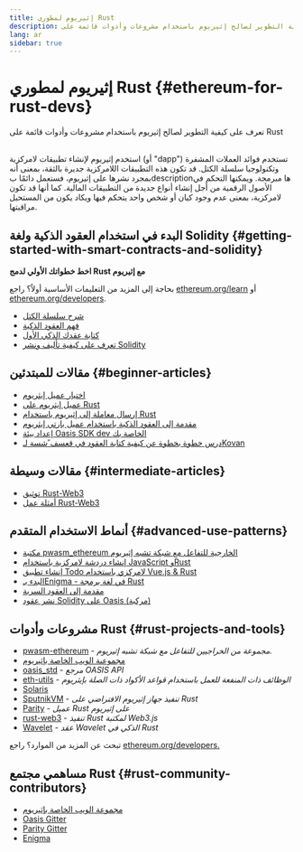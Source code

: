 ```yaml
---
title: إثيريوم لمطوري Rust
description: تعرف على كيفية التطوير لصالح إثيريوم باستخدام مشروعات وأدوات قائمة على rust
lang: ar
sidebar: true
---
```


# إثيريوم لمطوري Rust {#ethereum-for-rust-devs}

<div class="featured">تعرف على كيفية التطوير لصالح إثيريوم باستخدام مشروعات وأدوات قائمة على Rust</div><br/>

استخدم إثيريوم لإنشاء تطبيقات لامركزية (أو "dapp") تستخدم فوائد العملات المشفرة وتكنولوجيا سلسلة الكتل. قد تكون هذه التطبيقات اللامركزية جديرة بالثقة، بمعنى أنه بمجرد نشرها على إثيريوم، فستعمل دائمًا بdescriptionها مبرمجة. ويمكنها التحكم في الأصول الرقمية من أجل إنشاء أنواع جديدة من التطبيقات المالية. كما أنها قد تكون لامركزية، بمعنى عدم وجود كيان أو شخص واحد يتحكم فيها ويكاد يكون من المستحيل مراقبتها.

## البدء في استخدام العقود الذكية ولغة Solidity {#getting-started-with-smart-contracts-and-solidity}

**اخط خطواتك الأولي لدمج Rust مع إثيريوم**

بحاجة إلى المزيد من التعليمات الأساسية أولاُ؟ راجع [ethereum.org/learn](/ar/learn/) أو [ethereum.org/developers](/ar/developers/).

- [شرح سلسلة الكتل](https://kauri.io/article/d55684513211466da7f8cc03987607d5/blockchain-explained)
- [فهم العقود الذكية](https://kauri.io/article/e4f66c6079e74a4a9b532148d3158188/ethereum-101-part-5-the-smart-contract)
- [كتابة عقدك الذكي الأول](https://kauri.io/article/124b7db1d0cf4f47b414f8b13c9d66e2/remix-ide-your-first-smart-contract)
- [تعرف على كيفية تأليف ونشر Solidity](https://kauri.io/article/973c5f54c4434bb1b0160cff8c695369/understanding-smart-contract-compilation-and-deployment)

## مقالات للمبتدئين {#beginner-articles}

- [اختيار عميل إيثريوم](https://www.trufflesuite.com/docs/truffle/reference/choosing-an-ethereum-client)
- [عميل إيثريوم على Rust](https://wiki.parity.io/Setup)
- [إرسال معاملة إلى إثيريوم باستخدام Rust](https://kauri.io/article/97c85229c66445759bb0ce642224d364/sending-ethereum-transactions-with-rust)
- [مقدمة إلى العقود الذكية باستخدام عميل بارتي إيثريوم](https://wiki.parity.io/Smart-Contracts)
- [إعداد بيئة Oasis SDK dev الخاصة بك](https://docs.oasis.dev/quickstart.html#set-up-the-oasis-sdk)
- [درس خطوة بخطوة عن كيفية كتابة العقود في قعسف ًشسة لـKovan](https://github.com/paritytech/pwasm-tutorial)

## مقالات وسيطة {#intermediate-articles}

- [توثيق Rust-Web3](https://tomusdrw.github.io/rust-web3/web3/index.html)
- [أمثلة عمل Rust-Web3](https://github.com/tomusdrw/rust-web3/blob/master/examples)

## أنماط الاستخدام المتقدم {#advanced-use-patterns}

- [مكتبة pwasm_ethereum الخارجية للتفاعل مع شبكة تشبه إثيريوم](https://paritytech.github.io/pwasm-ethereum/pwasm_ethereum/)
- [إنشاء دردشة لامركزية باستخدام JavaScript وRust](https://medium.com/perlin-network/build-a-decentralized-chat-using-javascript-rust-webassembly-c775f8484b52)
- [إنشاء تطبيق Todo لامركزي باستخدام Vue.js & Rust ](https://medium.com/@jjmace01/build-a-decentralized-todo-app-using-vue-js-rust-webassembly-5381a1895beb)
- [البدء بـEnigma - في لغة برمجة Rust](https://blog.enigma.co/getting-started-with-discovery-the-rust-programming-language-4d1e0b06de15)
- [مقدمة إلى العقود السرية](https://blog.enigma.co/getting-started-with-enigma-an-intro-to-secret-contracts-cdba4fe501c2)
- [نشر عقود Solidity على Oasis (مركبة)](https://docs.oasis.dev/tutorials/deploy-solidity.html#deploy-using-truffle)

## مشروعات وأدوات Rust {#rust-projects-and-tools}

- [pwasm-ethereum](https://github.com/paritytech/pwasm-ethereum) - _مجموعة من الخراجيين للتفاعل مع شبكة تشبه إثيريوم._
- [مجموعىة الويب الخاصة بإثيريوم](https://ewasm.readthedocs.io/en/mkdocs/)
- [oasis_std](https://docs.rs/oasis-std/0.2.7/oasis_std/) - _مرجع OASIS API_
- [eth-utils](https://github.com/ethereum/eth-utils/) - _الوظائف ذات المنفعة للعمل باستخدام قواعد الأكواد ذات الصلة بإيثريوم_
- [Solaris](https://github.com/paritytech/sol-rs)
- [SputnikVM](https://github.com/sorpaas/rust-evm) - _تنفيذ جهاز إثيريوم الافتراضي على Rust_
- [Parity](https://github.com/paritytech/parity-ethereum) - _عميل Rust على إثيريوم_
- [rust-web3](https://github.com/tomusdrw/rust-web3) - _تنفيذ Rust لمكتبة Web3.js_
- [Wavelet](https://wavelet.perlin.net/docs/smart-contracts) - _عقد Wavelet الذكي في Rust_

تبحث عن المزيد من الموارد؟ راجع [ethereum.org/developers.](/ar/developers/)

## مساهمي مجتمع Rust {#rust-community-contributors}

- [مجموعة الويب الخاصة بإثيريوم](https://gitter.im/ewasm/Lobby)
- [Oasis Gitter](https://gitter.im/Oasis-official/Lobby)
- [Parity Gitter](https://gitter.im/paritytech/parity)
- [Enigma](https://discord.gg/SJK32GY)
